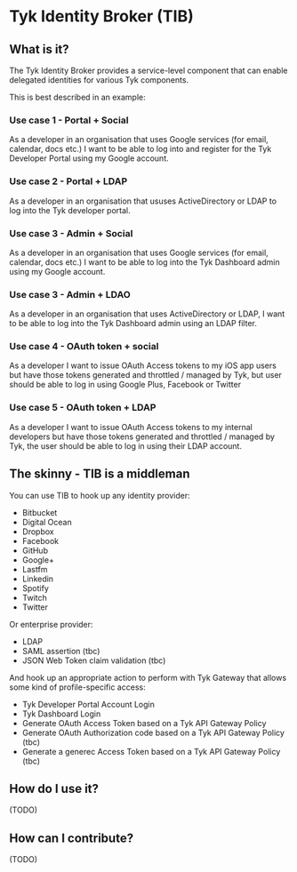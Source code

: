 Tyk Identity Broker (TIB)
=========================

## What is it?

The Tyk Identity Broker provides a service-level component that can enable delegated identities for various Tyk components. 

This is best described in an example:

### Use case 1 - Portal + Social

As a developer in an organisation that uses Google services (for email, calendar, docs etc.) I want to be able to log into and register for the Tyk Developer Portal using my Google account.

### Use case 2 - Portal + LDAP

As a developer in an organisation that ususes ActiveDirectory or LDAP to log into the Tyk developer portal.

### Use case 3 - Admin + Social

As a developer in an organisation that uses Google services (for email, calendar, docs etc.) I want to be able to log into the Tyk Dashboard admin using my Google account.

### Use case 3 - Admin + LDAO

As a developer in an organisation that uses ActiveDirectory or LDAP, I want to be able to log into the Tyk Dashboard admin using an LDAP filter.

### Use case 4 - OAuth token + social

As a developer I want to issue OAuth Access tokens to my iOS app users but have those tokens generated and throttled / managed by Tyk, but user should be able to log in using Google Plus, Facebook or Twitter

### Use case 5 - OAuth token + LDAP

As a developer I want to issue OAuth Access tokens to my internal developers but have those tokens generated and throttled / managed by Tyk, the user should be able to log in using their LDAP account.

## The skinny - TIB is a middleman

You can use TIB to hook up any identity provider:

- Bitbucket
- Digital Ocean
- Dropbox
- Facebook
- GitHub
- Google+
- Lastfm
- Linkedin
- Spotify
- Twitch
- Twitter

Or enterprise provider:

- LDAP
- SAML assertion (tbc)
- JSON Web Token claim validation (tbc)

And hook up an appropriate action to perform with Tyk Gateway that allows some kind of profile-specific access:

- Tyk Developer Portal Account Login
- Tyk Dashboard Login
- Generate OAuth Access Token based on a Tyk API Gateway Policy
- Generate OAuth Authorization code based on a Tyk API Gateway Policy (tbc)
- Generate a generec Access Token based on a Tyk API Gateway Policy (tbc)

## How do I use it?

(TODO)

## How can I contribute?

(TODO)